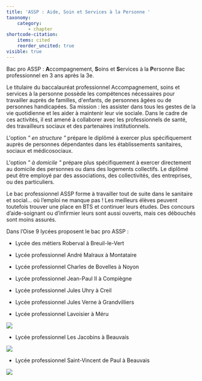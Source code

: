 ```yaml
---
title: 'ASSP : Aide, Soin et Services à la Personne '
taxonomy:
    category:
        - chapter
shortcode-citation:
    items: cited
    reorder_uncited: true
visible: true
---
```


Bac pro ASSP : **A**ccompagnement, **S**oins et **S**ervices à la **P**ersonne Bac professionnel en 3 ans après la 3e.

Le titulaire du baccalauréat professionnel Accompagnement, soins et services à la personne possède les compétences nécessaires pour travailler auprès de familles, d'enfants, de personnes âgées ou de personnes handicapées. Sa mission : les assister dans tous les gestes de la vie quotidienne et les aider à maintenir leur vie sociale. Dans le cadre de ces activités, il est amené à collaborer avec les professionnels de santé, des travailleurs sociaux et des partenaires institutionnels.

L'option _" en structure "_ prépare le diplômé à exercer plus spécifiquement auprès de personnes dépendantes dans les établissements sanitaires, sociaux et médicosociaux.

L'option _" à domicile "_ prépare plus spécifiquement à exercer directement au domicile des personnes ou dans des logements collectifs. Le diplômé peut être employé par des associations, des collectivités, des entreprises, ou des particuliers.


Le bac professionnel ASSP forme à travailler tout de suite dans le sanitaire et social… où l’emploi ne manque pas ! Les meilleurs élèves peuvent toutefois trouver une place en BTS et continuer leurs études. Des concours d’aide-soignant ou d’infirmier leurs sont aussi ouverts, mais ces débouchés sont moins assurés.

Dans l’Oise 9 lycées proposent le bac pro ASSP :

* Lycée des métiers Roberval à Breuil-le-Vert

* Lycée professionnel André Malraux à Montataire	

* Lycée professionnel Charles de Bovelles à Noyon	

* Lycée professionnel Jean-Paul II à Compiègne	

* Lycée professionnel Jules Uhry à Creil	

* Lycée professionnel Jules Verne à Grandvilliers	

* Lycée professionnel Lavoisier à Méru	

![](http://www.lycee-lavoisier.websco.fr/ADI/files/bibliotheque/Panorama3.jpg)

* Lycée professionnel Les Jacobins à Beauvais	

![](https://culture.beauvais.fr/uploads/img/etablissements/10/espace/jacobins-cloitre.jpg)

* Lycée professionnel Saint-Vincent de Paul à Beauvais

![](https://www.enseignement-prive.info/jouve/jpg_photos_fiche/GE060-20_PF.jpg)


